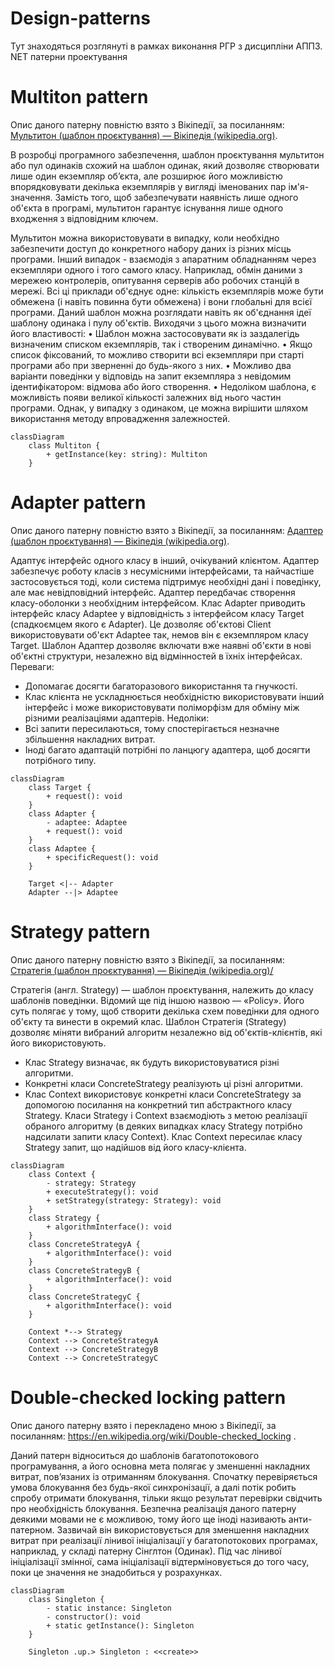 # Design-patterns
Тут знаходяться розглянуті в рамках виконання РГР з дисципліни АППЗ. NET патерни проектування

# Multiton pattern
Опис даного патерну повністю взято з Вікіпедії, за посиланням: [Мультитон (шаблон проєктування) — Вікіпедія (wikipedia.org)](https://uk.wikipedia.org/wiki/%D0%9C%D1%83%D0%BB%D1%8C%D1%82%D0%B8%D1%82%D0%BE%D0%BD_(%D1%88%D0%B0%D0%B1%D0%BB%D0%BE%D0%BD_%D0%BF%D1%80%D0%BE%D1%94%D0%BA%D1%82%D1%83%D0%B2%D0%B0%D0%BD%D0%BD%D1%8F)).

В розробці програмного забезпечення, шаблон проєктування мультитон або пул одинаків схожий на шаблон одинак, який дозволяє створювати лише один екземпляр об’єкта, але розширює його можливістю впорядковувати декілька екземплярів у вигляді іменованих пар ім'я-значення.
Замість того, щоб забезпечувати наявність лише одного об'єкта в програмі, мультитон гарантує існування лише одного входження з відповідним ключем.

Мультитон можна використовувати в випадку, коли необхідно забезпечити доступ до конкретного набору даних із різних місць програми. Інший випадок - взаємодія з апаратним обладнанням через екземпляри одного і того самого класу. Наприклад, обмін даними з мережею контролерів, опитування серверів або робочих станцій в мережі. Всі ці приклади об'єднує одне: кількість екземплярів може бути обмежена (і навіть повинна бути обмежена) і вони глобальні для всієї програми.
Даний шаблон можна розглядати навіть як об'єднання ідеї шаблону одинака і пулу об'єктів. Виходячи з цього можна визначити його властивості:
•	Шаблон можна застосовувати як із заздалегідь визначеним списком екземплярів, так і створеним динамічно.
•	Якщо список фіксований, то можливо створити всі екземпляри при старті програми або при зверненні до будь-якого з них.
•	Можливо два варіанти поведінки у відповідь на запит екземпляра з невідомим ідентифікатором: відмова або його створення.
•	Недоліком шаблона, є можливість появи великої кількості залежних від нього частин програми. Однак, у випадку з одинаком, це можна вирішити шляхом використання методу впровадження залежностей.

```mermaid
classDiagram
    class Multiton {
        + getInstance(key: string): Multiton
    }
```

# Adapter pattern
Опис даного патерну повністю взято з Вікіпедії, за посиланням: [Адаптер (шаблон проєктування) — Вікіпедія (wikipedia.org)](https://uk.wikipedia.org/wiki/%D0%90%D0%B4%D0%B0%D0%BF%D1%82%D0%B5%D1%80_(%D1%88%D0%B0%D0%B1%D0%BB%D0%BE%D0%BD_%D0%BF%D1%80%D0%BE%D1%94%D0%BA%D1%82%D1%83%D0%B2%D0%B0%D0%BD%D0%BD%D1%8F)).

Адаптує інтерфейс одного класу в інший, очікуваний клієнтом. Адаптер забезпечує роботу класів з несумісними інтерфейсами, та найчастіше застосовується тоді, коли система підтримує необхідні дані і поведінку, але має невідповідний інтерфейс.
Адаптер передбачає створення класу-оболонки з необхідним інтерфейсом.
Клас Adapter приводить інтерфейс класу Adaptee у відповідність з інтерфейсом класу Target (спадкоємцем якого є Adapter). Це дозволяє об'єктові Client використовувати об'єкт Adaptee так, немов він є екземпляром класу Target.
Шаблон Адаптер дозволяє включати вже наявні об'єкти в нові об'єктні структури, незалежно від відмінностей в їхніх інтерфейсах.
Переваги:
-	Допомагає досягти багаторазового використання та гнучкості.
-	Клас клієнта не ускладнюється необхідністю використовувати інший інтерфейс і може використовувати поліморфізм для обміну між різними реалізаціями адаптерів.
Недоліки:
-	Всі запити пересилаються, тому спостерігається незначне збільшення накладних витрат.
-	Іноді багато адаптацій потрібні по ланцюгу адаптера, щоб досягти потрібного типу.

```mermaid
classDiagram
    class Target {
        + request(): void
    }
    class Adapter {
        - adaptee: Adaptee
        + request(): void
    }
    class Adaptee {
        + specificRequest(): void
    }

    Target <|-- Adapter
    Adapter --|> Adaptee
```

# Strategy pattern
Опис даного патерну повністю взято з Вікіпедії, за посиланням: [Стратегія (шаблон проєктування) — Вікіпедія (wikipedia.org)/](https://uk.wikipedia.org/wiki/%D0%A1%D1%82%D1%80%D0%B0%D1%82%D0%B5%D0%B3%D1%96%D1%8F_(%D1%88%D0%B0%D0%B1%D0%BB%D0%BE%D0%BD_%D0%BF%D1%80%D0%BE%D1%94%D0%BA%D1%82%D1%83%D0%B2%D0%B0%D0%BD%D0%BD%D1%8F))

Стратегія (англ. Strategy) — шаблон проєктування, належить до класу шаблонів поведінки. Відомий ще під іншою назвою — «Policy». Його суть полягає у тому, щоб створити декілька схем поведінки для одного об'єкту та винести в окремий клас. Шаблон Стратегія (Strategy) дозволяє міняти вибраний алгоритм незалежно від об'єктів-клієнтів, які його використовують.
-	Клас Strategy визначає, як будуть використовуватися різні алгоритми.
-	Конкретні класи ConcreteStrategy реалізують ці різні алгоритми.
-	Клас Context використовує конкретні класи ConcreteStrategy за допомогою посилання на конкретний тип абстрактного класу Strategy.
Класи Strategy і Context взаємодіють з метою реалізації обраного алгоритму (в деяких випадках класу Strategy потрібно надсилати запити класу Context). Клас Context пересилає класу Strategy запит, що надійшов від його класу-клієнта.

```mermaid
classDiagram
    class Context {
        - strategy: Strategy
        + executeStrategy(): void
        + setStrategy(strategy: Strategy): void
    }
    class Strategy {
        + algorithmInterface(): void
    }
    class ConcreteStrategyA {
        + algorithmInterface(): void
    }
    class ConcreteStrategyB {
        + algorithmInterface(): void
    }
    class ConcreteStrategyC {
        + algorithmInterface(): void
    }

    Context *--> Strategy
    Context --> ConcreteStrategyA
    Context --> ConcreteStrategyB
    Context --> ConcreteStrategyC

```

# Double-checked locking pattern
Опис даного патерну взято і перекладено мною з Вікіпедії, за посиланням: https://en.wikipedia.org/wiki/Double-checked_locking .

Даний патерн відноситься до шаблонів багатопотокового програмування, а його основна мета полягає у зменшенні накладних витрат, пов’язаних із отриманням блокування. Спочатку перевіряється умова блокування без будь-якої синхронізації, а далі потік робить спробу отримати блокування, тільки якщо результат перевірки свідчить про необхідність блокування.
Безпечна реалізація даного патерну деякими мовами не є можливою, тому його ще іноді називають анти-патерном.
Зазвичай він використовується для зменшення накладних витрат при реалізації лінивої ініціалізації у багатопотокових програмах, наприклад, у складі патерну Сінглтон (Одинак). Під час лінивої ініціалізації змінної, сама ініціалізації відтерміновується до того часу, поки це значення не знадобиться у розрахунках.

```mermaid
classDiagram
    class Singleton {
        - static instance: Singleton
        - constructor(): void
        + static getInstance(): Singleton
    }

    Singleton .up.> Singleton : <<create>>

```
